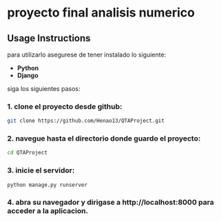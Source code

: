 # proyecto final analisis numerico
 

## Usage Instructions
para utilizarlo asegurese de tener instalado lo siguiente: 

* **Python**
* **Django**

siga los siguientes pasos:

### 1. clone el proyecto desde github:
```bash
git clone https://github.com/Henao13/QTAProject.git
```
### 2. navegue hasta el directorio donde guardo el proyecto: 
```bash
cd QTAProject
```
### 3. inicie el servidor:
```bash
python manage.py runserver
```
### 4. abra su navegador y dirigase a http://localhost:8000 para acceder a la aplicacion.

 
